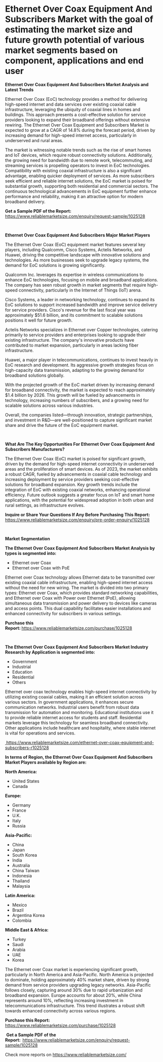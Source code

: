 <p><h1>Ethernet Over Coax Equipment And Subscribers Market with the goal of estimating the market size and future growth potential of various market segments based on component, applications and end user</h1></p><p><strong>Ethernet Over Coax Equipment And Subscribers Market Analysis and Latest Trends</strong></p>
<p><p>Ethernet Over Coax (EoC) technology provides a method for delivering high-speed internet and data services over existing coaxial cable infrastructure, leveraging the ubiquity of coaxial lines in homes and buildings. This approach presents a cost-effective solution for service providers looking to expand their broadband offerings without extensive rewiring. The Ethernet Over Coax Equipment and Subscribers Market is expected to grow at a CAGR of 14.8% during the forecast period, driven by increasing demand for high-speed internet access, particularly in underserved and rural areas.</p><p>The market is witnessing notable trends such as the rise of smart homes and IoT devices, which require robust connectivity solutions. Additionally, the growing need for bandwidth due to remote work, telecommuting, and streaming services is propelling operators to invest in EoC technologies. Compatibility with existing coaxial infrastructure is also a significant advantage, enabling quicker deployment of services. As more subscribers seek efficient and reliable internet solutions, the EoC market is poised for substantial growth, supporting both residential and commercial sectors. The continuous technological advancements in EoC equipment further enhance performance and reliability, making it an attractive option for modern broadband delivery.</p></p>
<p><strong>Get a Sample PDF of the Report:&nbsp;</strong> <a href="https://www.reliablemarketsize.com/enquiry/request-sample/1025128?utm_campaign=2453&utm_medium=2&utm_source=Github&utm_content=ia&utm_term=05032025&utm_id=ethernet-over-coax-equipment-and-subscribers">https://www.reliablemarketsize.com/enquiry/request-sample/1025128</a></p>
<p>&nbsp;</p>
<p><strong>Ethernet Over Coax Equipment And Subscribers Major Market Players</strong></p>
<p><p>The Ethernet Over Coax (EoC) equipment market features several key players, including Qualcomm, Cisco Systems, Actelis Networks, and Huawei, driving the competitive landscape with innovative solutions and technologies. As more businesses seek to upgrade legacy systems, the demand for EoC solutions is growing significantly.</p><p>Qualcomm Inc. leverages its expertise in wireless communications to enhance EoC technologies, focusing on mobile and broadband applications. The company has seen robust growth in market segments that require high-speed connectivity, particularly in the Internet of Things (IoT) arena.</p><p>Cisco Systems, a leader in networking technology, continues to expand its EoC solutions to support increased bandwidth and improve service delivery for service providers. Cisco's revenue for the last fiscal year was approximately $51.6 billion, and its commitment to scalable solutions positions it well for future growth.</p><p>Actelis Networks specializes in Ethernet over Copper technologies, catering primarily to service providers and enterprises looking to upgrade their existing infrastructure. The company's innovative products have contributed to market expansion, particularly in areas lacking fiber infrastructure.</p><p>Huawei, a major player in telecommunications, continues to invest heavily in EoC research and development. Its aggressive growth strategies focus on high-capacity data transmission, adapting to the growing demand for broadband solutions globally.</p><p>With the projected growth of the EoC market driven by increasing demand for broadband connectivity, the market is expected to reach approximately $1.4 billion by 2026. This growth will be fueled by advancements in technology, increasing numbers of subscribers, and a growing need for scalable solutions across various industries.</p><p>Overall, the companies listed—through innovation, strategic partnerships, and investment in R&D—are well-positioned to capture significant market share and drive the future of the EoC equipment market.</p></p>
<p>&nbsp;</p>
<p><strong>What Are The Key Opportunities For Ethernet Over Coax Equipment And Subscribers Manufacturers?</strong></p>
<p><p>The Ethernet Over Coax (EoC) market is poised for significant growth, driven by the demand for high-speed internet connectivity in underserved areas and the proliferation of smart devices. As of 2023, the market exhibits a robust CAGR, fueled by advancements in coaxial cable technology and increasing deployment by service providers seeking cost-effective solutions for broadband expansion. Key growth trends include the integration of EoC with existing coaxial networks, enhancing operational efficiency. Future outlook suggests a greater focus on IoT and smart home applications, with the potential for widespread adoption in both urban and rural settings, as infrastructure evolves.</p></p>
<p><strong>Inquire or Share Your Questions If Any Before Purchasing This Report:</strong> <a href="https://www.reliablemarketsize.com/enquiry/pre-order-enquiry/1025128?utm_campaign=2453&utm_medium=2&utm_source=Github&utm_content=ia&utm_term=05032025&utm_id=ethernet-over-coax-equipment-and-subscribers">https://www.reliablemarketsize.com/enquiry/pre-order-enquiry/1025128</a></p>
<p>&nbsp;</p>
<p><strong>Market Segmentation</strong></p>
<p><strong>The Ethernet Over Coax Equipment And Subscribers Market Analysis by types is segmented into:</strong></p>
<p><ul><li>Ethernet over Coax</li><li>Ethernet over Coax with PoE</li></ul></p>
<p><p>Ethernet over Coax technology allows Ethernet data to be transmitted over existing coaxial cable infrastructure, enabling high-speed internet access without the need for new wiring. The market is divided into two primary types: Ethernet over Coax, which provides standard networking capabilities, and Ethernet over Coax with Power over Ethernet (PoE), allowing simultaneous data transmission and power delivery to devices like cameras and access points. This dual capability facilitates easier installations and enhanced connectivity for subscribers in various settings.</p></p>
<p><strong>Purchase this Report:&nbsp;</strong><a href="https://www.reliablemarketsize.com/purchase/1025128?utm_campaign=2453&utm_medium=2&utm_source=Github&utm_content=ia&utm_term=05032025&utm_id=ethernet-over-coax-equipment-and-subscribers">https://www.reliablemarketsize.com/purchase/1025128</a></p>
<p>&nbsp;</p>
<p><strong>The Ethernet Over Coax Equipment And Subscribers Market Industry Research by Application is segmented into:</strong></p>
<p><ul><li>Government</li><li>Industrial</li><li>Education</li><li>Residential</li><li>Others</li></ul></p>
<p><p>Ethernet over coax technology enables high-speed internet connectivity by utilizing existing coaxial cables, making it an efficient solution across various sectors. In government applications, it enhances secure communication networks. Industrial users benefit from robust data transmission for automation and monitoring. Educational institutions use it to provide reliable internet access for students and staff. Residential markets leverage this technology for seamless broadband connectivity. Other applications include healthcare and hospitality, where stable internet is vital for operations and services.</p></p>
<p><a href="https://www.reliablemarketsize.com/ethernet-over-coax-equipment-and-subscribers-r1025128?utm_campaign=2453&utm_medium=2&utm_source=Github&utm_content=ia&utm_term=05032025&utm_id=ethernet-over-coax-equipment-and-subscribers">&nbsp;https://www.reliablemarketsize.com/ethernet-over-coax-equipment-and-subscribers-r1025128</a></p>
<p><strong>In terms of Region, the Ethernet Over Coax Equipment And Subscribers Market Players available by Region are:</strong></p>
<p>
    <p> <strong> North America: </strong>
        <ul>
            <li>United States</li>
            <li>Canada</li>
        </ul>
        </p> 
    <p> <strong> Europe: </strong>
        <ul>
            <li>Germany</li>
            <li>France</li>
            <li>U.K.</li>
            <li>Italy</li>
            <li>Russia</li>
        </ul>
        </p> 
    <p> <strong> Asia-Pacific: </strong>
        <ul>
            <li>China</li>
            <li>Japan</li>
            <li>South Korea</li>
            <li>India</li>
            <li>Australia</li>
            <li>China Taiwan</li>
            <li>Indonesia</li>
            <li>Thailand</li>
            <li>Malaysia</li>
        </ul>
        </p> 
    <p> <strong> Latin America: </strong>
        <ul>
            <li>Mexico</li>
            <li>Brazil</li>
            <li>Argentina Korea</li>
            <li>Colombia</li>
        </ul>
        </p> 
    <p> <strong> Middle East & Africa: </strong>
        <ul>
            <li>Turkey</li>
            <li>Saudi</li>
            <li>Arabia</li>
            <li>UAE</li>
            <li>Korea</li>
        </ul>
    </p>
    </p>
<p><p>The Ethernet over Coax market is experiencing significant growth, particularly in North America and Asia-Pacific. North America is projected to dominate, holding approximately 40% market share, driven by strong demand from service providers upgrading legacy networks. Asia-Pacific follows closely, capturing around 30% due to rapid urbanization and broadband expansion. Europe accounts for about 20%, while China represents around 10%, reflecting increasing investment in telecommunications infrastructure. This trend illustrates a robust shift towards enhanced connectivity across various regions.</p></p>
<p><strong>Purchase this Report: </strong><a href="https://www.reliablemarketsize.com/purchase/1025128?utm_campaign=2453&utm_medium=2&utm_source=Github&utm_content=ia&utm_term=05032025&utm_id=ethernet-over-coax-equipment-and-subscribers">https://www.reliablemarketsize.com/purchase/1025128</a></p>
<p>&nbsp;<strong>Get a Sample PDF of the Report:&nbsp;&nbsp;</strong><a href="https://www.reliablemarketsize.com/enquiry/request-sample/1025128?utm_campaign=2453&utm_medium=2&utm_source=Github&utm_content=ia&utm_term=05032025&utm_id=ethernet-over-coax-equipment-and-subscribers">https://www.reliablemarketsize.com/enquiry/request-sample/1025128</a></p>
<p><strong></strong></p>
<p>Check more reports on <a href="https://www.reliablemarketsize.com/?utm_campaign=2453&utm_medium=2&utm_source=Github&utm_content=ia&utm_term=05032025&utm_id=ethernet-over-coax-equipment-and-subscribers">https://www.reliablemarketsize.com/</a></p>